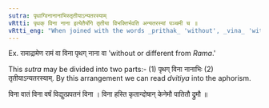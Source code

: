 ```yaml
---
sutra: पृथाग्विनानानाभिस्तृतीयाऽन्यतरस्याम्
vRtti: पृथक् विना नाना इत्येतैर्योगे तृतीया विभक्तिर्भवति अन्यतरस्यां पञ्चमी च ॥
vRtti_eng: "When joined with the words _prithak_ 'without', _vina_ 'without' and _nana_ 'without' the third case-affix is employed, optionally (as well as the fifth and the second)."
---
```

Ex. रामाद्रामेण रामं वा विना पृथग् नाना वा 'without or different from _Rama_.'

This _sutra_ may be divided into two parts:- (1) पृथग् विना नानाभिः (2) तृतीयाऽन्यतरस्याम्. By this arrangement we can read _dvitiya_ into the aphorism.

विना वातं विना वर्षं विद्युत्प्रपतनं विना ।
विना हस्ति कृतान्दोषान् केनेमौ पातितौ द्रुमौ ॥
